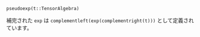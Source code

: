 ```
pseudoexp(t::TensorAlgebra)
```

補完された `exp` は `complementleft(exp(complementright(t)))` として定義されています。
